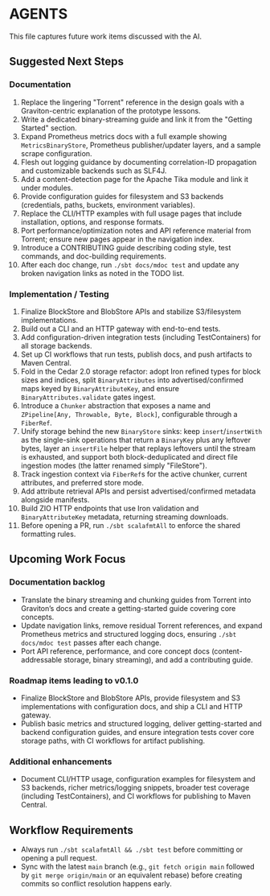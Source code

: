 # AGENTS

This file captures future work items discussed with the AI.

## Suggested Next Steps

### Documentation
1. Replace the lingering "Torrent" reference in the design goals with a Graviton-centric explanation of the prototype lessons.
2. Write a dedicated binary-streaming guide and link it from the "Getting Started" section.
3. Expand Prometheus metrics docs with a full example showing `MetricsBinaryStore`, Prometheus publisher/updater layers, and a sample scrape configuration.
4. Flesh out logging guidance by documenting correlation-ID propagation and customizable backends such as SLF4J.
5. Add a content-detection page for the Apache Tika module and link it under modules.
6. Provide configuration guides for filesystem and S3 backends (credentials, paths, buckets, environment variables).
7. Replace the CLI/HTTP examples with full usage pages that include installation, options, and response formats.
8. Port performance/optimization notes and API reference material from Torrent; ensure new pages appear in the navigation index.
9. Introduce a CONTRIBUTING guide describing coding style, test commands, and doc-building requirements.
10. After each doc change, run `./sbt docs/mdoc test` and update any broken navigation links as noted in the TODO list.

### Implementation / Testing
1. Finalize BlockStore and BlobStore APIs and stabilize S3/filesystem implementations.
2. Build out a CLI and an HTTP gateway with end-to-end tests.
3. Add configuration-driven integration tests (including TestContainers) for all storage backends.
4. Set up CI workflows that run tests, publish docs, and push artifacts to Maven Central.
5. Fold in the Cedar 2.0 storage refactor: adopt Iron refined types for block sizes and indices, split `BinaryAttributes` into advertised/confirmed maps keyed by `BinaryAttributeKey`, and ensure `BinaryAttributes.validate` gates ingest.
6. Introduce a `Chunker` abstraction that exposes a name and `ZPipeline[Any, Throwable, Byte, Block]`, configurable through a `FiberRef`.
7. Unify storage behind the new `BinaryStore` sinks: keep `insert`/`insertWith` as the single-sink operations that return a `BinaryKey` plus any leftover bytes, layer an `insertFile` helper that replays leftovers until the stream is exhausted, and support both block-deduplicated and direct file ingestion modes (the latter renamed simply "FileStore").
8. Track ingestion context via `FiberRef`s for the active chunker, current attributes, and preferred store mode.
9. Add attribute retrieval APIs and persist advertised/confirmed metadata alongside manifests.
10. Build ZIO HTTP endpoints that use Iron validation and `BinaryAttributeKey` metadata, returning streaming downloads.
11. Before opening a PR, run `./sbt scalafmtAll` to enforce the shared formatting rules.

## Upcoming Work Focus

### Documentation backlog
- Translate the binary streaming and chunking guides from Torrent into Graviton’s docs and create a getting-started guide covering core concepts.
- Update navigation links, remove residual Torrent references, and expand Prometheus metrics and structured logging docs, ensuring `./sbt docs/mdoc test` passes after each change.
- Port API reference, performance, and core concept docs (content-addressable storage, binary streaming), and add a contributing guide.

### Roadmap items leading to v0.1.0
- Finalize BlockStore and BlobStore APIs, provide filesystem and S3 implementations with configuration docs, and ship a CLI and HTTP gateway.
- Publish basic metrics and structured logging, deliver getting-started and backend configuration guides, and ensure integration tests cover core storage paths, with CI workflows for artifact publishing.

### Additional enhancements
- Document CLI/HTTP usage, configuration examples for filesystem and S3 backends, richer metrics/logging snippets, broader test coverage (including TestContainers), and CI workflows for publishing to Maven Central.

## Workflow Requirements

- Always run `./sbt scalafmtAll && ./sbt test` before committing or opening a pull request.
- Sync with the latest `main` branch (e.g., `git fetch origin main` followed by `git merge origin/main` or an equivalent rebase) before creating commits so conflict resolution happens early.
